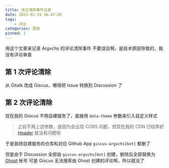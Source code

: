 ```yaml
---
title: 评论清除事件记录
date: 2023-02-19 16:47:28
tags:
    - 评论
categories: 其他
pinned: 1
---
```


用这个文章来记录 Argvchs 的评论清除事件
不要误会啊，是技术原因导致的，我没有评论审查

<!-- more -->

## 第 1 次评论清除

从 Gitalk 改成 Giscus，懒得把 Issue 转换到 Discussion 了

## 第 2 次评论清除

现在我的 Giscus 不用自建服务了，直接用 `data-theme` 参数来引入自定义样式

> 之前不用上述参数，是因为会出现 CORS 问题，但现在我的 CDN 已经弄好 [Header](https://github.com/argvchs/static/blob/master/netlify.toml) 就没有问题啦

于是我把自建服务的仓库和对应 Github App `giscus-argvchs[bot]` 都删了

但是由于 Discussion 全部由 `giscus-argvchs[bot]` 创建，删除后全部替换为 [Ghost](https://github.com/ghost) 帐号
可是 Giscus 无法搜索由 Ghost 创建的评论啊，所以就没了
